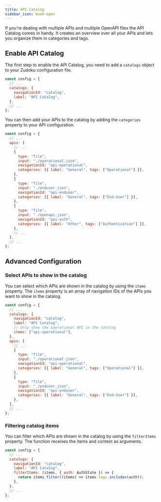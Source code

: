 ```yaml
---
title: API Catalog
sidebar_icon: book-open
---
```


If you're dealing with multiple APIs and multiple OpenAPI files the API Catalog comes in handy. It creates an overview over all your APIs and lets you organize them in categories and tags.

## Enable API Catalog

The first step to enable the API Catalog, you need to add a `catalogs` object to your Zudoku configuration file.

```js
const config = {
  // ...
  catalogs: {
    navigationId: "catalog",
    label: "API Catalog",
  },
  // ...
};
```

You can then add your APIs to the catalog by adding the `categories` property to your API configuration.

```js
const config = {
  // ...
  apis: [
    // ...
    {
      type: "file",
      input: "./operational.json",
      navigationId: "api-operational",
      categories: [{ label: "General", tags: ["Operational"] }],
    },
    {
      type: "file",
      input: "./enduser.json",
      navigationId: "api-enduser",
      categories: [{ label: "General", tags: ["End-User"] }],
    },
    {
      type: "file",
      input: "./openapi.json",
      navigationId: "api-auth",
      categories: [{ label: "Other", tags: ["Authentication"] }],
    },
    // ...
  ],
  // ...
};
```

## Advanced Configuration

### Select APIs to show in the catalog

You can select which APIs are shown in the catalog by using the `items` property. The `items` property is an array of navigation IDs of the APIs you want to show in the catalog.

```js
const config = {
  // ...
  catalogs: {
    navigationId: "catalog",
    label: "API Catalog",
    // Only show the operational API in the catalog
    items: ["api-operational"],
  },
  apis: [
    // ...
    {
      type: "file",
      input: "./operational.json",
      navigationId: "api-operational",
      categories: [{ label: "General", tags: ["Operational"] }],
    },
    {
      type: "file",
      input: "./enduser.json",
      navigationId: "api-enduser",
      categories: [{ label: "General", tags: ["End-User"] }],
    },
  ],
  // ...
};
```

### Filtering catalog items

You can filter which APIs are shown in the catalog by using the `filterItems` property. The function receives the items and context as arguments.

```js
const config = {
  // ...
  catalogs: {
    navigationId: "catalog",
    label: "API Catalog",
    filterItems: (items, { auth: AuthState }) => {
      return items.filter((items) => items.tags.includes(auth));
    },
  },
  // ...
};
```
